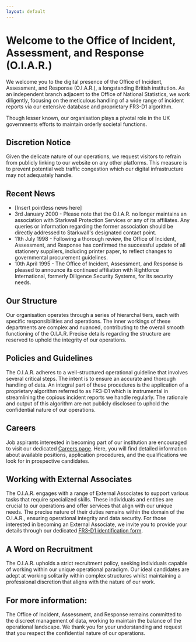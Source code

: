 ```yaml
---
layout: default
---
```


# Welcome to the Office of Incident, Assessment, and Response (O.I.A.R.)

We welcome you to the digital presence of the Office of Incident, Assessment, and Response (O.I.A.R.), a longstanding British institution. As an independent branch adjacent to the Office of National Statistics, we work diligently, focusing on the meticulous handling of a wide range of incident reports via our extensive database and proprietary FR3-D1 algorithm.

Though lesser known, our organisation plays a pivotal role in the UK governments efforts to maintain orderly societal functions.

## Discretion Notice

Given the delicate nature of our operations, we request visitors to refrain from publicly linking to our website on any other platforms. This measure is to prevent potential web traffic congestion which our digital infrastructure may not adequately handle.


## Recent News

- [Insert pointless news here] 
- 3rd January 2000 - Please note that the O.I.A.R. no longer maintains an association with Starkwall Protection Services or any of its affiliates. Any queries or information regarding the former association should be directly addressed to Starkwall's designated contact point.
- 11th July  1998 - Following a thorough review, the Office of Incident, Assessment, and Response has confirmed the successful update of all stationery suppliers, including printer paper, to reflect changes to governmental procurement guidelines.
- 10th April 1995 - The Office of Incident, Assessment, and Response is pleased to announce its continued affiliation with Rightforce International, formerly Diligence Security Systems, for its security needs.

## Our Structure

Our organisation operates through a series of hierarchal tiers, each with specific responsibilities and operations. The inner workings of these departments are complex and nuanced, contributing to the overall smooth functioning of the O.I.A.R. Precise details regarding the structure are reserved to uphold the integrity of our operations.

## Policies and Guidelines

The O.I.A.R. adheres to a well-structured operational guideline that involves several critical steps. The intent is to ensure an accurate and thorough handling of data. An integral part of these procedures is the application of a proprietary algorithm referred to as FR3-D1 which is instrumental in streamlining the copious incident reports we handle regularly. The rationale and output of this algorithm are not publicly disclosed to uphold the confidential nature of our operations.

## Careers

Job aspirants interested in becoming part of our institution are encouraged to visit our dedicated [Careers page](/careers.html). Here, you will find detailed information about available positions, application procedures, and the qualifications we look for in prospective candidates.

## Working with External Associates

The O.I.A.R. engages with a range of External Associates to support various tasks that require specialized skills. These individuals and entities are crucial to our operations and offer services that align with our unique needs. The precise nature of their duties remains within the domain of the O.I.A.R., ensuring operational integrity and data security. For those interested in becoming an External Associate, we invite you to provide your details through our dedicated [FR3-D1 identification form](/fr3di-identification-form.html).

## A Word on Recruitment
The O.I.A.R. upholds a strict recruitment policy, seeking individuals capable of working within our unique operational paradigm. Our ideal candidates are adept at working solitarily within complex structures whilst maintaining a professional discretion that aligns with the nature of our work.

## For more information:
The Office of Incident, Assessment, and Response remains committed to the discreet management of data, working to maintain the balance of the operational landscape. We thank you for your understanding and request that you respect the confidential nature of our operations.
